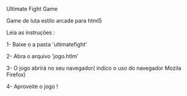 Ultimate Fight Game

Game de luta estilo arcade para html5

Leia as instruções :


1- Baixe o a pasta 'ultimatefight'

2- Abra o arquivo 'jogo.htlm'

3- O jogo abrirá no seu navegador( indico o uso do navegador Mozila Firefox)

4- Aproveite o jogo !
